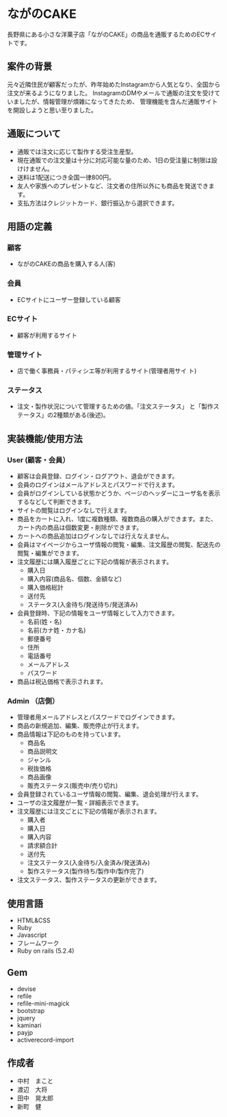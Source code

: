 # ながのCAKE

長野県にある小さな洋菓子店「ながのCAKE」の商品を通販するためのECサイトです。

## 案件の背景
元々近隣住民が顧客だったが、昨年始めたInstagramから人気となり、全国から注文が来るようになりました。 InstagramのDMやメールで通販の注文を受けていましたが、情報管理が煩雑になってきたため、 管理機能を含んだ通販サイトを開設しようと思い至りました。

## 通販について
* 通販では注文に応じて製作する受注生産型。
* 現在通販での注文量は十分に対応可能な量のため、1日の受注量に制限は設けけません。
* 送料は1配送につき全国一律800円。
* 友人や家族へのプレゼントなど、注文者の住所以外にも商品を発送できます。
* 支払方法はクレジットカード、銀行振込から選択できます。

## 用語の定義

### 顧客
* ながのCAKEの商品を購入する人(客)

### 会員
* ECサイトにユーザー登録している顧客

### ECサイト
* 顧客が利用するサイト

### 管理サイト
* 店で働く事務員・パティシエ等が利用するサイト(管理者用サイ
ト)

### ステータス
* 注文・製作状況について管理するための値。「注文ステータス」 と「製作ステータス」の2種類がある(後述)。

## 実装機能/使用方法

### User (顧客・会員）
* 顧客は会員登録、ログイン・ログアウト、退会ができます。
* 会員のログインはメールアドレスとパスワードで行えます。
* 会員がログインしている状態かどうか、ページのヘッダーにユーザ名を表示するなどして判断できます。
* サイトの閲覧はログインなしで行えます。
* 商品をカートに入れ、1度に複数種類、複数商品の購入ができます。また、カート内の商品は個数変更・削除ができます。
* カートへの商品追加はログインなしでは行えなえません。
* 会員はマイページからユーザ情報の閲覧・編集、注文履歴の閲覧、配送先の閲覧・編集ができます。
* 注文履歴には購入履歴ごとに下記の情報が表示されます。
    * 購入日
    * 購入内容(商品名、個数、金額など)
    * 購入価格総計
    * 送付先
    * ステータス(入金待ち/発送待ち/発送済み)
* 会員登録時、下記の情報をユーザ情報として入力できます。
    * 名前(姓・名)
    * 名前(カナ姓・カナ名)
    * 郵便番号
    * 住所
    * 電話番号
    * メールアドレス
    * パスワード
* 商品は税込価格で表示されます。

### Admin （店側）
* 管理者用メールアドレスとパスワードでログインできます。
* 商品の新規追加、編集、販売停止が行えます。
* 商品情報は下記のものを持っています。
    * 商品名
    * 商品説明文
    * ジャンル
    * 税抜価格
    * 商品画像
    * 販売ステータス(販売中/売り切れ)
* 会員登録されているユーザ情報の閲覧、編集、退会処理が行えます。
* ユーザの注文履歴が一覧・詳細表示できます。
* 注文履歴には注文ごとに下記の情報が表示されます。
    * 購入者
    * 購入日
    * 購入内容
    * 請求額合計
    * 送付先
    * 注文ステータス(入金待ち/入金済み/発送済み)
    * 製作ステータス(製作待ち/製作中/製作完了)
* 注文ステータス、製作ステータスの更新ができます。

## 使用言語
* HTML&CSS
* Ruby
* Javascript
* フレームワーク
* Ruby on rails (5.2.4)

## Gem
* devise
* refile
* refile-mini-magick
* bootstrap
* jquery
* kaminari
* payjp
* activerecord-import

## 作成者
* 中村　まこと
* 渡辺　大将
* 田中　晃太郎
* 新町　健